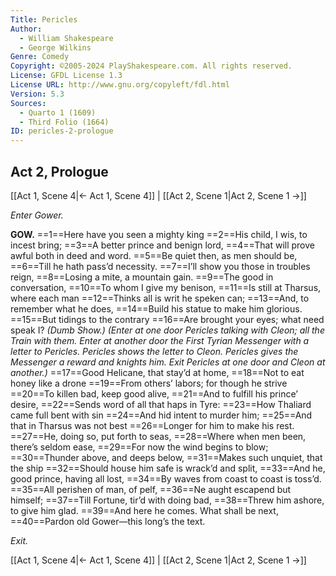 ```yaml
---
Title: Pericles
Author: 
  - William Shakespeare
  - George Wilkins
Genre: Comedy
Copyright: ©2005-2024 PlayShakespeare.com. All rights reserved.
License: GFDL License 1.3
License URL: http://www.gnu.org/copyleft/fdl.html
Version: 5.3
Sources:
  - Quarto 1 (1609)
  - Third Folio (1664)
ID: pericles-2-prologue
---
```


## Act 2, Prologue
[[Act 1, Scene 4|← Act 1, Scene 4]] | [[Act 2, Scene 1|Act 2, Scene 1 →]]


*Enter Gower.*

**GOW.**
==1==Here have you seen a mighty king
==2==His child, I wis, to incest bring;
==3==A better prince and benign lord,
==4==That will prove awful both in deed and word.
==5==Be quiet then, as men should be,
==6==Till he hath pass’d necessity.
==7==I’ll show you those in troubles reign,
==8==Losing a mite, a mountain gain.
==9==The good in conversation,
==10==To whom I give my benison,
==11==Is still at Tharsus, where each man
==12==Thinks all is writ he speken can;
==13==And, to remember what he does,
==14==Build his statue to make him glorious.
==15==But tidings to the contrary
==16==Are brought your eyes; what need speak I?
*(Dumb Show.)*
*(Enter at one door Pericles talking with Cleon; all the Train with them. Enter at another door the First Tyrian Messenger with a letter to Pericles. Pericles shows the letter to Cleon. Pericles gives the Messenger a reward and knights him. Exit Pericles at one door and Cleon at another.)*
==17==Good Helicane, that stay’d at home,
==18==Not to eat honey like a drone
==19==From others’ labors; for though he strive
==20==To killen bad, keep good alive,
==21==And to fulfill his prince’ desire,
==22==Sends word of all that haps in Tyre:
==23==How Thaliard came full bent with sin
==24==And hid intent to murder him;
==25==And that in Tharsus was not best
==26==Longer for him to make his rest.
==27==He, doing so, put forth to seas,
==28==Where when men been, there’s seldom ease,
==29==For now the wind begins to blow;
==30==Thunder above, and deeps below,
==31==Makes such unquiet, that the ship
==32==Should house him safe is wrack’d and split,
==33==And he, good prince, having all lost,
==34==By waves from coast to coast is toss’d.
==35==All perishen of man, of pelf,
==36==Ne aught escapend but himself;
==37==Till Fortune, tir’d with doing bad,
==38==Threw him ashore, to give him glad.
==39==And here he comes. What shall be next,
==40==Pardon old Gower—this long’s the text.


*Exit.*

[[Act 1, Scene 4|← Act 1, Scene 4]] | [[Act 2, Scene 1|Act 2, Scene 1 →]]